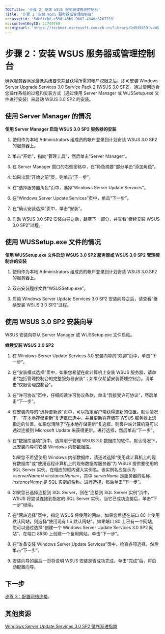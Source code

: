 ```yaml
---
TOCTitle: '步骤 2：安装 WSUS 服务器或管理控制台'
Title: '步骤 2：安装 WSUS 服务器或管理控制台'
ms:assetid: '6db6fcb0-c55d-43b9-9b07-4040c6267759'
ms:contentKeyID: 21740760
ms:mtpsurl: 'https://technet.microsoft.com/zh-cn/library/Dd939859(v=WS.10)'
---
```


步骤 2：安装 WSUS 服务器或管理控制台
====================================

确保服务器满足最低系统要求并且获得所需的帐户权限之后，即可安装 Windows Server Upgrade Services 3.0 Service Pack 2 (WSUS 3.0 SP2)。通过使用适合您操作系统的过程和安装方式（通过使用 Server Manager 或 WUSSetup.exe 文件进行安装）来启动 WSUS 3.0 SP2 的安装。

使用 Server Manager 的情况
--------------------------

**使用 Server Manager 启动 WSUS 3.0 SP2 服务器的安装**
1.  使用作为本地 Administrators 组成员的帐户登录到计划安装 WSUS 3.0 SP2 的服务器上。

2.  单击“开始”，指向“管理工具”，然后单击“Server Manager”。

3.  在 Server Manager 窗口的右侧窗格中，在“角色摘要”部分单击“添加角色”。

4.  如果出现“开始之前”页，则单击“下一步”。

5.  在“选择服务器角色”页中，选择“Windows Server Update Services”。

6.  在“Windows Server Update Services”页中，单击“下一步”。

7.  在“确认安装选择”页中，单击“安装”。

8.  启动 WSUS 3.0 SP2 安装向导之后，跳至下一部分，并查看“继续安装 WSUS 3.0 SP2”过程。

使用 WUSSetup.exe 文件的情况
----------------------------

**使用 WUSSetup.exe 文件启动 WSUS 3.0 SP2 服务器或 WSUS 3.0 SP2 管理控制台的安装**
1.  使用作为本地 Administrators 组成员的帐户登录到计划安装 WSUS 3.0 SP2 的服务器上。

2.  双击安装程序文件“WSUSSetup.exe”。

3.  启动 Windows Server Update Services 3.0 SP2 安装向导之后，请查看“继续安装 WSUS 3.0 SP2”过程。

使用 WSUS 3.0 SP2 安装向导
--------------------------

WSUS 安装向导从 Server Manager 或 WUSSetup.exe 文件启动。

**继续安装 WSUS 3.0 SP2**
1.  在 Windows Server Update Services 3.0 安装向导的“欢迎”页中，单击“下一步”。

2.  在“安装模式选择”页中，如果您希望在此计算机上安装 WSUS 服务器，请单击“包括管理控制台的完整服务器安装”；如果仅希望安装管理控制台，请单击“仅限管理控制台”。

3.  在“许可协议”页中，仔细阅读许可协议条款，单击“我接受许可协议”，然后单击“下一步”。

4.  在安装向导的“选择更新源”页中，可以指定客户端获得更新的位置。默认情况下，“在本地存储更新”复选框已选中，并且更新将存储在 WSUS 服务器上您指定的位置。如果您清除了“在本地存储更新”复选框，则客户端计算机将可以通过连接到 Microsoft Update 来获得更新。进行选择，然后单击“下一步”。

5.  在“数据库选项”页中，选择用于管理 WSUS 3.0 数据库的软件。默认情况下，此安装向导将安装 Windows 内部数据库。

    如果您不希望使用 Windows 内部数据库，请通过选择“使用此计算机上的现有数据库”或“使用远程计算机上的现有数据库服务器”为 WSUS 提供要使用的 SQL Server 实例。在相应的框内键入实例名。该实例名应显示为 &lt;*serverName*&gt;\\&lt;*instanceName*&gt;，其中 *serverName* 是服务器的名称，*instanceName* 是 SQL 实例的名称。进行选择，然后单击“下一步”。

6.  如果您已选择连接到 SQL Server，则在“连接到 SQL Server 实例”页中，WSUS 将尝试连接到指定的 SQL Server 实例。当它已成功连接后，单击“下一步”继续。

7.  在“网站选择”页中，指定 WSUS 将使用的网站。如果您希望在端口 80 上使用默认网站，则选择“使用现有 IIS 默认网站”。如果端口 80 上已有一个网站，您可以通过选择“创建一个 Windows Server Update Services 3.0 SP2 网站”，在端口 8530 上创建一个备用网站。单击“下一步”。

8.  在“准备安装 Windows Server Update Services”页中，检查各项选择，然后单击“下一步”。

9.  安装向导的最后一页将说明 WSUS 安装是否成功完成。单击“完成”后，将启动配置向导。

下一步
------

[步骤 3：配置网络连接](https://technet.microsoft.com/42a144c5-f08e-4a6e-b360-47ddea77bd24)。

其他资源
--------

[Windows Server Update Services 3.0 SP2 循序渐进指南](https://technet.microsoft.com/4b504edc-93b3-45b0-a7e8-d0107f1a4442)
